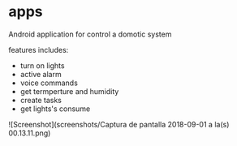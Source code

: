 # apps

Android application for control a domotic system

features includes:

- turn on lights
- active alarm
- voice commands
- get termperture and humidity
- create tasks
- get lights's consume


![Screenshot](screenshots/Captura de pantalla 2018-09-01 a la(s) 00.13.11.png)
